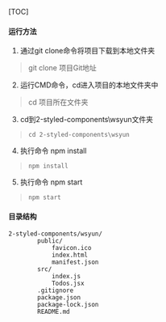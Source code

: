 [TOC]

#### 运行方法

1. 通过git clone命令将项目下载到本地文件夹
> git clone 项目Git地址
2. 运行CMD命令，cd进入项目的本地文件夹中
> cd 项目所在文件夹
3. cd到2-styled-components\wsyun文件夹
> `cd 2-styled-components\wsyun`
4. 执行命令 npm install 
> `npm install`
5. 执行命令 npm start
> `npm start`

#### 目录结构

    2-styled-components/wsyun/
            public/
				favicon.ico
				index.html
				manifest.json
            src/
				index.js
				Todos.jsx
            .gitignore
            package.json
			package-lock.json
			README.md


